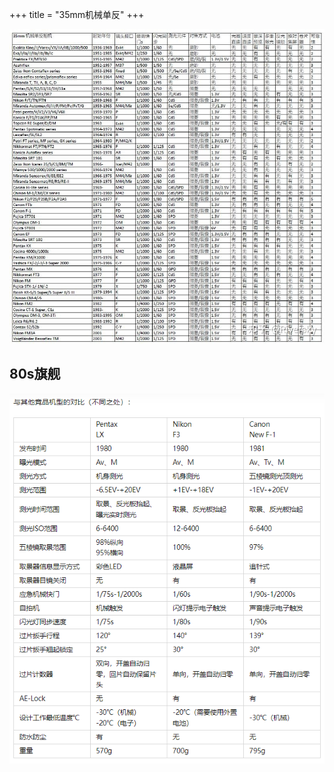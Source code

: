 +++
title = "35mm机械单反"
+++

![alt text](20240410153808.png)

## 80s旗舰

![alt text](20240519171431.png)